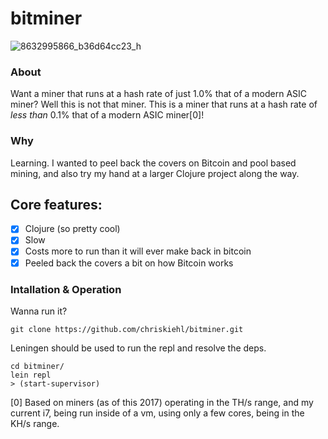 # bitminer

![8632995866_b36d64cc23_h](https://user-images.githubusercontent.com/1408720/31059490-fa24c79a-a6b7-11e7-977a-6f703c5b4b2e.jpg)

### About 

Want a miner that runs at a hash rate of just 1.0% that of a modern ASIC miner? Well this is not that miner. This is a miner that runs at a hash rate of _less than_ 0.1% that of a modern ASIC miner[0]!

### Why

Learning. I wanted to peel back the covers on Bitcoin and pool based mining, and also try my hand at a larger Clojure project along the way. 

## Core features: 
 - [X] Clojure (so pretty cool) 
 - [X] Slow 
 - [X] Costs more to run than it will ever make back in bitcoin
 - [X] Peeled back the covers a bit on how Bitcoin works

### Intallation & Operation

Wanna run it?  

    git clone https://github.com/chriskiehl/bitminer.git 
    
Leningen should be used to run the repl and resolve the deps. 

    cd bitminer/
    lein repl 
    > (start-supervisor) 





[0] Based on miners (as of this 2017) operating in the TH/s range, and my current i7, being run inside of a vm, using only a few cores, being in the KH/s range. 

